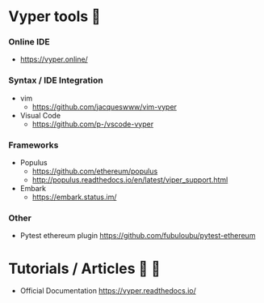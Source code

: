 #  Vyper tools :wrench:

### Online IDE
 - https://vyper.online/

### Syntax / IDE Integration
- vim 
  - https://github.com/jacqueswww/vim-vyper
- Visual Code 
  - https://github.com/p-/vscode-vyper

### Frameworks
 - Populus
   - https://github.com/ethereum/populus
   - http://populus.readthedocs.io/en/latest/viper_support.html
 - Embark
   - https://embark.status.im/

### Other
 - Pytest ethereum plugin https://github.com/fubuloubu/pytest-ethereum

#  Tutorials / Articles :book: :bookmark: 

 - Official Documentation https://vyper.readthedocs.io/
